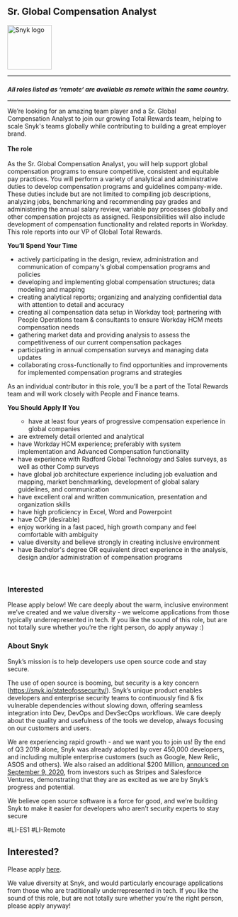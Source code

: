 Sr. Global Compensation Analyst
---

<img src="https://res.cloudinary.com/snyk/image/upload/v1537345894/press-kit/brand/logo-black.png" width="100" alt="Snyk logo" />

<hr>
<h3><em><strong><sub>All roles listed as ‘remote’ are available as remote within the same country.</sub></strong></em></h3>
<hr>
<p>We’re looking for an amazing team player and a&nbsp;Sr.&nbsp;Global Compensation&nbsp;Analyst&nbsp;to join our growing Total Rewards team, helping to scale Snyk's teams globally while contributing to building a great employer brand.<br><br><strong>The role</strong><strong><br></strong><br>As the&nbsp;Sr.&nbsp;Global Compensation&nbsp;Analyst, you will help support global compensation programs to ensure competitive, consistent and equitable pay practices. You will perform a variety of analytical and administrative duties to develop compensation programs and guidelines company-wide. These duties include but are not limited to compiling job descriptions, analyzing jobs, benchmarking and recommending pay grades and administering the annual salary review, variable pay processes globally and other compensation projects as assigned. Responsibilities will also include development of compensation functionality&nbsp;and related reports in Workday. This role reports into our VP of Global Total Rewards.</p>
<p><strong>You’ll Spend Your Time</strong></p>
<ul>
<li>actively participating in the design, review, administration and communication of company's global compensation programs and policies</li>
<li>developing and implementing global compensation structures; data modeling and mapping</li>
<li>creating analytical reports; organizing and analyzing confidential data with attention to detail and accuracy</li>
<li>creating all compensation data setup in Workday tool; partnering with People Operations team &amp; consultants to ensure Workday HCM meets compensation needs&nbsp;</li>
<li>gathering market data and providing analysis to assess the competitiveness of our current compensation packages</li>
<li>participating in annual compensation surveys and managing data updates</li>
<li>collaborating cross-functionally to find opportunities and improvements for implemented compensation programs and strategies</li>
</ul>
<p>As an individual contributor in this role, you’ll be a part of the Total Rewards team and will work closely with People&nbsp;and Finance&nbsp;teams.</p>
<p><strong>You Should Apply If You</strong></p>
<ul>
<ul>
<li>have at least&nbsp;four&nbsp;years of progressive compensation experience in global companies&nbsp;</li>
</ul>
<li>are extremely detail oriented and analytical&nbsp;&nbsp;</li>
<li>have Workday HCM experience; preferably with system implementation&nbsp;and Advanced Compensation functionality</li>
<li>have experience with Radford Global Technology and Sales surveys, as well as other Comp surveys</li>
<li>have global job architecture experience including job evaluation and mapping, market benchmarking, development of global salary guidelines, and communication</li>
<li>have excellent oral and written communication, presentation and organization skills&nbsp;&nbsp;</li>
<li>have high proficiency in Excel, Word and Powerpoint &nbsp;</li>
<li>have CCP (desirable)</li>
<li>enjoy working in a fast paced, high growth company and feel comfortable with ambiguity</li>
<li>value diversity and believe strongly in creating inclusive environment</li>
<li>have Bachelor's degree OR equivalent direct experience in the analysis, design and/or administration of compensation programs</li>
</ul>
<p>&nbsp;</p>
<h3><strong>Interested</strong></h3>
<p><span style="font-weight: 400;">Please apply below! We care deeply about the warm, inclusive environment we’ve created and we value diversity - we welcome applications from those typically underrepresented in tech. If you like the sound of this role, but are not totally sure whether you’re the right person, do apply anyway :)</span></p>
<h3><strong>About Snyk</strong></h3>
<p><span style="font-weight: 400;">Snyk’s mission is to help developers use open source code and stay secure.&nbsp;</span></p>
<p><span style="font-weight: 400;">The use of open source is booming, but security is a key concern (</span><a href="https://snyk.io/stateofossecurity/"><span style="font-weight: 400;">https://snyk.io/stateofossecurity/</span></a><span style="font-weight: 400;">). Snyk’s unique product enables developers and enterprise security teams to continuously find &amp; fix vulnerable dependencies without slowing down, offering seamless integration into Dev, DevOps and DevSecOps workflows. </span><span style="font-weight: 400;">We care deeply about the quality and usefulness of the tools we develop, always focusing on our customers and users.&nbsp;</span></p>
<p><span style="font-weight: 400;">We are experiencing rapid growth - and we want you to join us! By the end of Q3 2019 alone, Snyk was already adopted by over 450,000 developers, and including multiple enterprise customers (such as Google, New Relic, ASOS and others). </span><span style="font-weight: 400;">We also raised an additional $200 Million, <a href="https://snyk.io/blog/snyk-closes-200m-to-modernize-security-industry/" target="_blank">announced on September 9, 2020</a></span><span style="font-weight: 400;">, from investors such as Stripes and Salesforce Ventures, demonstrating that they are as excited as we are by Snyk’s progress and potential</span><span style="font-weight: 400;">.</span></p>
<p><span style="font-weight: 400;">We believe open source software is a force for good, and we’re building Snyk to make it easier for developers who aren’t security experts to stay secure</span></p>
<p><span style="font-weight: 400;">#LI-ES1 #LI-Remote</span></p>

Interested?
---

Please apply [here](https://boards.greenhouse.io/snyk/jobs/5581385002#app).

We value diversity at Snyk, and would particularly encourage applications from those who are traditionally underrepresented in tech.
If you like the sound of this role, but are not totally sure whether you’re the right person, please apply anyway!
